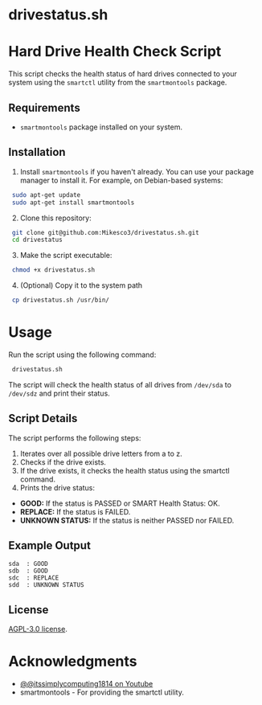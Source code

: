 # drivestatus.sh

# Hard Drive Health Check Script

This script checks the health status of hard drives connected to your system using the `smartctl` utility from the `smartmontools` package.

## Requirements

- `smartmontools` package installed on your system.

## Installation

1. Install `smartmontools` if you haven't already. You can use your package manager to install it. For example, on Debian-based systems:

  ```sh
   sudo apt-get update
   sudo apt-get install smartmontools
  ```

2. Clone this repository:
  ``` sh
   git clone git@github.com:Mikesco3/drivestatus.sh.git
   cd drivestatus
  ```

3. Make the script executable:
  ``` sh
   chmod +x drivestatus.sh
  ```
4. (Optional) Copy it to the system path
  ``` sh
   cp drivestatus.sh /usr/bin/
  ```

# Usage
Run the script using the following command:
  ``` sh
   drivestatus.sh 
  ```
The script will check the health status of all drives from `/dev/sda` to `/dev/sdz` and print their status.

## Script Details
The script performs the following steps:

1. Iterates over all possible drive letters from a to z.
2. Checks if the drive exists.
3. If the drive exists, it checks the health status using the smartctl command.
4. Prints the drive status:
  - **GOOD:** If the status is PASSED or SMART Health Status: OK.
  - **REPLACE:** If the status is FAILED.
  - **UNKNOWN STATUS:** If the status is neither PASSED nor FAILED.

## Example Output
```
sda  : GOOD
sdb  : GOOD
sdc  : REPLACE
sdd  : UNKNOWN STATUS
```

## License
<a href="https://github.com/Mikesco3/drivestatus.sh/blob/main/LICENSE" target="_blank">AGPL-3.0 license</a>.

# Acknowledgments
- <a href="https://www.youtube.com/@itssimplycomputing1814" target="_blank">@@itssimplycomputing1814 on Youtube</a>
- smartmontools - For providing the smartctl utility.
